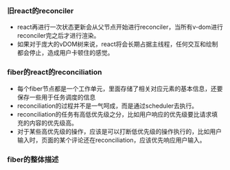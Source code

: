 ### 旧react的reconciler
+ react再进行一次状态更新会从父节点开始进行reconciler，当所有v-dom进行reconciler完之后才进行渲染。
+ 如果对于庞大的vDOM树来说，react将会长期占据主线程，任何交互和绘制都会停止，造成用户卡顿住的感觉。
### fiber的react的reconciliation
+ 每个fiber节点都是一个工作单元，里面存储了相关对应元素的基本信息，还要保存一些用于任务调度的信息
+ reconciliation的过程并不是一气呵成，而是通过scheduler去执行。
+ reconciliation的任务有高低优先级之分，比如用户响应的优先级要比请求填充的内容的优先级高。
+ 对于某些高优先级的操作，应该是可以打断低优先级的操作执行的，比如用户输入时，页面的某个评论还在reconciliation，应该优先响应用户输入。

### fiber的整体描述
